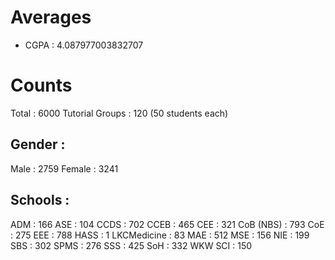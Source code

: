 # Averages
- CGPA : 4.087977003832707

# Counts
Total : 6000
Tutorial Groups : 120 (50 students each)

## Gender :
Male : 2759
Female : 3241

## Schools :
ADM : 166
ASE : 104
CCDS : 702
CCEB : 465
CEE : 321
CoB (NBS) : 793
CoE : 275
EEE : 788
HASS : 1
LKCMedicine : 83
MAE : 512
MSE : 156
NIE : 199
SBS : 302
SPMS : 276
SSS : 425
SoH : 332
WKW SCI : 150